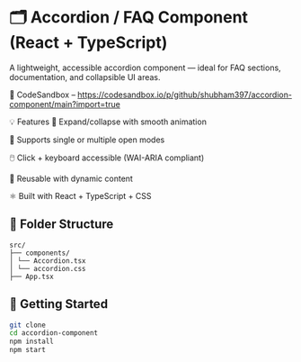 # 🗂️ Accordion / FAQ Component (React + TypeScript)
A lightweight, accessible accordion component — ideal for FAQ sections, documentation, and collapsible UI areas.

🔗 CodeSandbox – https://codesandbox.io/p/github/shubham397/accordion-component/main?import=true

💡 Features
🔽 Expand/collapse with smooth animation

🧭 Supports single or multiple open modes

🖱️ Click + keyboard accessible (WAI-ARIA compliant)

🧩 Reusable with dynamic content

⚛️ Built with React + TypeScript + CSS

## 📁 Folder Structure

```
src/
├── components/
│ └── Accordion.tsx
│ └── accordion.css
├── App.tsx

```

## 🚀 Getting Started

```bash
git clone
cd accordion-component
npm install
npm start
```
